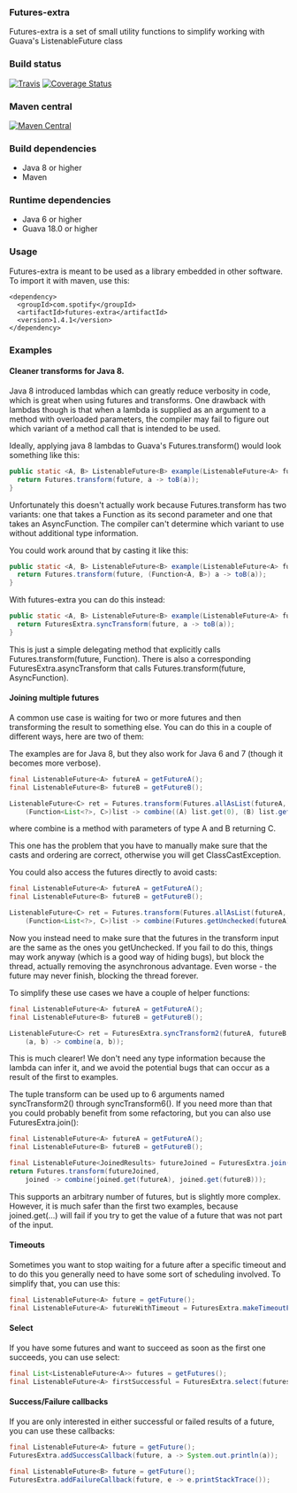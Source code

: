 ### Futures-extra

Futures-extra is a set of small utility functions to simplify working with
Guava's ListenableFuture class

### Build status

[![Travis](https://api.travis-ci.org/spotify/futures-extra.svg?branch=master)](https://travis-ci.org/spotify/futures-extra)
[![Coverage Status](http://img.shields.io/coveralls/spotify/futures-extra/master.svg)](https://coveralls.io/r/spotify/futures-extra?branch=master)

### Maven central

[![Maven Central](https://maven-badges.herokuapp.com/maven-central/com.spotify/futures-extra/badge.svg)](https://maven-badges.herokuapp.com/maven-central/com.spotify/futures-extra)

### Build dependencies
* Java 8 or higher
* Maven

### Runtime dependencies
* Java 6 or higher
* Guava 18.0 or higher

### Usage

Futures-extra is meant to be used as a library embedded in other software.
To import it with maven, use this:

    <dependency>
      <groupId>com.spotify</groupId>
      <artifactId>futures-extra</artifactId>
      <version>1.4.1</version>
    </dependency>

### Examples

#### Cleaner transforms for Java 8.
Java 8 introduced lambdas which can greatly reduce verbosity in code, which is
great when using futures and transforms. One drawback with lambdas though is
that when a lambda is supplied as an argument to a method with overloaded
parameters, the compiler may fail to figure out which variant of a method call
that is intended to be used.

Ideally, applying java 8 lambdas to Guava's Futures.transform() would look
something like this:
```java
public static <A, B> ListenableFuture<B> example(ListenableFuture<A> future) {
  return Futures.transform(future, a -> toB(a));
}
```

Unfortunately this doesn't actually work because Futures.transform has
two variants: one that takes a Function as its second parameter and one that
takes an AsyncFunction. The compiler can't determine which variant to use
without additional type information.

You could work around that by casting it like this:
```java
public static <A, B> ListenableFuture<B> example(ListenableFuture<A> future) {
  return Futures.transform(future, (Function<A, B>) a -> toB(a));
}
```

With futures-extra you can do this instead:
```java
public static <A, B> ListenableFuture<B> example(ListenableFuture<A> future) {
  return FuturesExtra.syncTransform(future, a -> toB(a));
}
```

This is just a simple delegating method that explicitly calls
Futures.transform(future, Function). There is also a corresponding
FuturesExtra.asyncTransform that calls Futures.transform(future, AsyncFunction).

#### Joining multiple futures

A common use case is waiting for two or more futures and then transforming the
result to something else. You can do this in a couple of different ways, here
are two of them:

The examples are for Java 8, but they also work for Java 6 and 7 (though it
becomes more verbose).

```java
final ListenableFuture<A> futureA = getFutureA();
final ListenableFuture<B> futureB = getFutureB();

ListenableFuture<C> ret = Futures.transform(Futures.allAsList(futureA, futureB),
    (Function<List<?>, C>)list -> combine((A) list.get(0), (B) list.get(1));
```
where combine is a method with parameters of type A and B returning C.

This one has the problem that you have to manually make sure that the casts and
ordering are correct, otherwise you will get ClassCastException.

You could also access the futures directly to avoid casts:
```java
final ListenableFuture<A> futureA = getFutureA();
final ListenableFuture<B> futureB = getFutureB();

ListenableFuture<C> ret = Futures.transform(Futures.allAsList(futureA, futureB),
    (Function<List<?>, C>)list -> combine(Futures.getUnchecked(futureA), Futures.getUnchecked(futureB));
```
Now you instead need to make sure that the futures in the transform input are
the same as the ones you getUnchecked. If you fail to do this, things may work
anyway (which is a good way of hiding bugs), but block the thread, actually
removing the asynchronous advantage. Even worse - the future may never finish,
blocking the thread forever.

To simplify these use cases we have a couple of helper functions:
```java
final ListenableFuture<A> futureA = getFutureA();
final ListenableFuture<B> futureB = getFutureB();

ListenableFuture<C> ret = FuturesExtra.syncTransform2(futureA, futureB,
    (a, b) -> combine(a, b));
```

This is much clearer! We don't need any type information because the lambda can
infer it, and we avoid the potential bugs that can occur as a result of the
first to examples.

The tuple transform can be used up to 6 arguments named syncTransform2() through
syncTransform6(). If you need more than that you could probably benefit from
some refactoring, but you can also use FuturesExtra.join():

```java
final ListenableFuture<A> futureA = getFutureA();
final ListenableFuture<B> futureB = getFutureB();

final ListenableFuture<JoinedResults> futureJoined = FuturesExtra.join(futureA, futureB);
return Futures.transform(futureJoined,
    joined -> combine(joined.get(futureA), joined.get(futureB)));
```

This supports an arbitrary number of futures, but is slightly more complex.
However, it is much safer than the first two examples, because joined.get(...)
will fail if you try to get the value of a future that was not part of the
input.

#### Timeouts

Sometimes you want to stop waiting for a future after a specific timeout and to
do this you generally need to have some sort of scheduling involved. To simplify
that, you can use this:
```java
final ListenableFuture<A> future = getFuture();
final ListenableFuture<A> futureWithTimeout = FuturesExtra.makeTimeoutFuture(scheduledExecutor, future, 100, TimeUnit.MILLISECONDS);
```

#### Select

If you have some futures and want to succeed as soon as the first one succeeds,
you can use select:
```java
final List<ListenableFuture<A>> futures = getFutures();
final ListenableFuture<A> firstSuccessful = FuturesExtra.select(futures);
```

#### Success/Failure callbacks

If you are only interested in either successful or failed results of a future,
you can use these callbacks:
```java
final ListenableFuture<A> future = getFuture();
FuturesExtra.addSuccessCallback(future, a -> System.out.println(a));
```

```java
final ListenableFuture<B> future = getFuture();
FuturesExtra.addFailureCallback(future, e -> e.printStackTrace());
```
